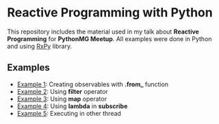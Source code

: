 # Reactive Programming with Python

This repository includes the material used in my talk about **Reactive Programming** for **PythonMG Meetup**. All examples were done in Python and using [RxPy](https://github.com/ReactiveX/RxPY) library.

## Examples
- [Example 1](example1/): Creating observables with **.from_** function
- [Example 2](example2/): Using **filter** operator
- [Example 3](example3/): Using **map** operator
- [Example 4](example4/): Using **lambda** in **subscribe**
- [Example 5](example5/): Executing in other thread
